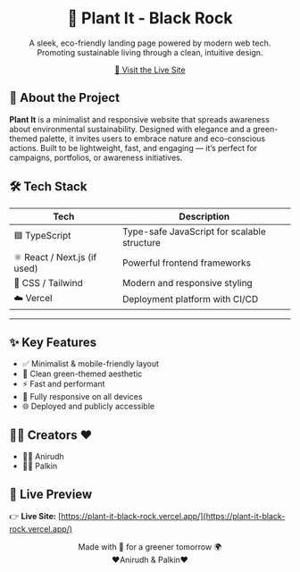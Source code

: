 <h1 align="center">🌱 Plant It - Black Rock</h1>
<p align="center">A sleek, eco-friendly landing page powered by modern web tech. Promoting sustainable living through a clean, intuitive design.</p>
<p align="center"><a href="https://plant-it-black-rock.vercel.app/" target="_blank">🔗 Visit the Live Site</a></p>

## 📖 About the Project
**Plant It** is a minimalist and responsive website that spreads awareness about environmental sustainability. Designed with elegance and a green-themed palette, it invites users to embrace nature and eco-conscious actions. Built to be lightweight, fast, and engaging — it’s perfect for campaigns, portfolios, or awareness initiatives.


## 🛠 Tech Stack

| Tech          | Description                                 |
|---------------|---------------------------------------------|
| 🟦 TypeScript  | Type-safe JavaScript for scalable structure |
| ⚛️ React / Next.js (if used) | Powerful frontend frameworks      |
| 🎨 CSS / Tailwind | Modern and responsive styling             |
| ☁️ Vercel      | Deployment platform with CI/CD              |

---


## ✨ Key Features
- ✅ Minimalist & mobile-friendly layout  
- 🌿 Clean green-themed aesthetic  
- ⚡ Fast and performant  
- 📱 Fully responsive on all devices  
- 🌐 Deployed and publicly accessible


## 👨‍💻 Creators ❤️
- 🧑‍💻 Anirudh  
- 👩‍💻 Palkin

## 🚀 Live Preview
👉 **Live Site:** [https://plant-it-black-rock.vercel.app/](https://plant-it-black-rock.vercel.app/)

<!-- Optional Screenshot -->
<!-- ![Website Preview](./preview.png) -->

<p align="center">Made with 💚 for a greener tomorrow 🌍<br/>❤️Anirudh & Palkin❤️</p>
